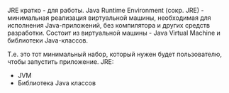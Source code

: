 JRE кратко - для работы. Java Runtime Environment (сокр. JRE) - минимальная реализация виртуальной машины, необходимая для исполнения Java-приложений, без компилятора и других средств разработки. Состоит из виртуальной машины - Java Virtual Machine и библиотеки Java-классов.

Т.е. это тот минимальный набор, который нужен будет пользователю, чтобы запустить приложение.
JRE:
- JVM
- Библиотека Java классов